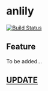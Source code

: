 # anlily
[![Build Status](https://travis-ci.org/Keyves/anlily.svg?branch=feature%2Ftravis-ci)](https://travis-ci.org/Keyves/anlily)

## Feature

To be added...

## [UPDATE](./CHANGELOG.md)
